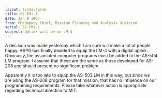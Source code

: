 ```yaml
---
layout: tindallgram
title: 67-FM1-1
date: Jan 9 1967
from: FM/Deputy Chief, Mission Planning and Analysis Division
serial: 67-FM1-1
subject: Uplink will be on LM-4
---
```

A decision was made yesterday which I am sure will make a lot of people
happy. ASPO has finally decided to equip the LM-4 with a digital uplink.
Obviously, the associated computer programs must be added to the 
AS-504 LM program. I assume that these are the same as those developed 
for AS-208 and should present no significant problem.

Apparently it is too late to equip the AS-503 LM in this way, but since we are using the AS-208 program for that mission, that has no influence 
on our programming requirements. Please take whatever action is appropriate
regarding technical direction to MIT.